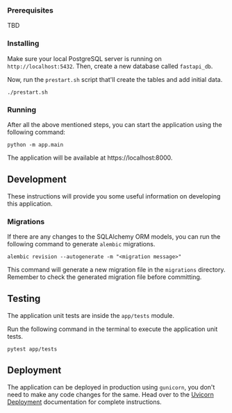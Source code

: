 
### Prerequisites

TBD

### Installing

Make sure your local PostgreSQL server is running on `http://localhost:5432`. Then, create a new database called `fastapi_db`.

Now, run the `prestart.sh` script that'll create the tables and add initial data.
```shell script
./prestart.sh
```

### Running

After all the above mentioned steps, you can start the application using the following command:
```shell script
python -m app.main
```
The application will be available at https://localhost:8000.

## Development

These instructions will provide you some useful information on developing this application.

### Migrations

If there are any changes to the SQLAlchemy ORM models, you can run the following command to generate `alembic` migrations.
```shell script
alembic revision --autogenerate -m "<migration message>"
```
This command will generate a new migration file in the `migrations` directory. Remember to check the generated migration file before committing.

## Testing

The application unit tests are inside the `app/tests` module.

Run the following command in the terminal to execute the application unit tests.
```shell script
pytest app/tests
```

## Deployment

The application can be deployed in production using `gunicorn`, you don't need to make any code changes for the same.
Head over to the [Uvicorn Deployment](https://www.uvicorn.org/deployment/) documentation for complete instructions.


